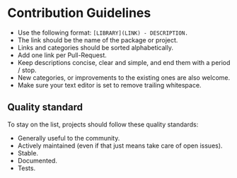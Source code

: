 # Contribution Guidelines

* Use the following format: `[LIBRARY](LINK) - DESCRIPTION.`
* The link should be the name of the package or project.
* Links and categories should be sorted alphabetically.
* Add one link per Pull-Request.
* Keep descriptions concise, clear and simple, and end them with a period / stop.
* New categories, or improvements to the existing ones are also welcome.
* Make sure your text editor is set to remove trailing whitespace.

## Quality standard

To stay on the list, projects should follow these quality standards:

* Generally useful to the community.
* Actively maintained (even if that just means take care of open issues).
* Stable.
* Documented.
* Tests.